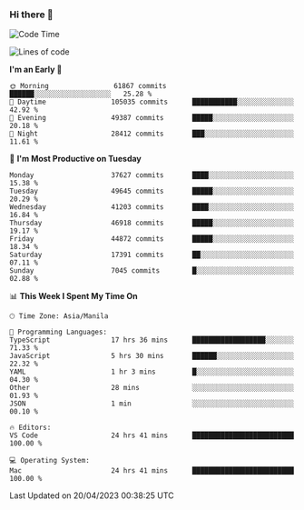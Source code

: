 ### Hi there 👋

<!--START_SECTION:waka-->
![Code Time](http://img.shields.io/badge/Code%20Time-3%2C862%20hrs%2029%20mins-blue)

![Lines of code](https://img.shields.io/badge/From%20Hello%20World%20I%27ve%20Written-100.0%20million%20lines%20of%20code-blue)

**I'm an Early 🐤** 

```text
🌞 Morning                61867 commits       ██████░░░░░░░░░░░░░░░░░░░   25.28 % 
🌆 Daytime                105035 commits      ███████████░░░░░░░░░░░░░░   42.92 % 
🌃 Evening                49387 commits       █████░░░░░░░░░░░░░░░░░░░░   20.18 % 
🌙 Night                  28412 commits       ███░░░░░░░░░░░░░░░░░░░░░░   11.61 % 
```
📅 **I'm Most Productive on Tuesday** 

```text
Monday                   37627 commits       ████░░░░░░░░░░░░░░░░░░░░░   15.38 % 
Tuesday                  49645 commits       █████░░░░░░░░░░░░░░░░░░░░   20.29 % 
Wednesday                41203 commits       ████░░░░░░░░░░░░░░░░░░░░░   16.84 % 
Thursday                 46918 commits       █████░░░░░░░░░░░░░░░░░░░░   19.17 % 
Friday                   44872 commits       █████░░░░░░░░░░░░░░░░░░░░   18.34 % 
Saturday                 17391 commits       ██░░░░░░░░░░░░░░░░░░░░░░░   07.11 % 
Sunday                   7045 commits        █░░░░░░░░░░░░░░░░░░░░░░░░   02.88 % 
```


📊 **This Week I Spent My Time On** 

```text
🕑︎ Time Zone: Asia/Manila

💬 Programming Languages: 
TypeScript               17 hrs 36 mins      ██████████████████░░░░░░░   71.33 % 
JavaScript               5 hrs 30 mins       ██████░░░░░░░░░░░░░░░░░░░   22.32 % 
YAML                     1 hr 3 mins         █░░░░░░░░░░░░░░░░░░░░░░░░   04.30 % 
Other                    28 mins             ░░░░░░░░░░░░░░░░░░░░░░░░░   01.93 % 
JSON                     1 min               ░░░░░░░░░░░░░░░░░░░░░░░░░   00.10 % 

🔥 Editors: 
VS Code                  24 hrs 41 mins      █████████████████████████   100.00 % 

💻 Operating System: 
Mac                      24 hrs 41 mins      █████████████████████████   100.00 % 
```


 Last Updated on 20/04/2023 00:38:25 UTC
<!--END_SECTION:waka-->


<!--
**rad182/rad182** is a ✨ _special_ ✨ repository because its `README.md` (this file) appears on your GitHub profile.

Here are some ideas to get you started:

- 🔭 I’m currently working on ...
- 🌱 I’m currently learning ...
- 👯 I’m looking to collaborate on ...
- 🤔 I’m looking for help with ...
- 💬 Ask me about ...
- 📫 How to reach me: ...
- 😄 Pronouns: ...
- ⚡ Fun fact: ...
-->

